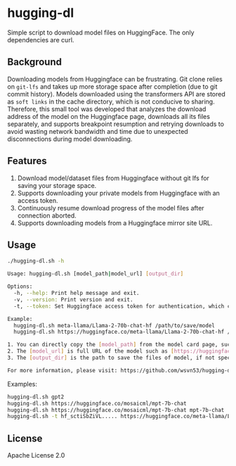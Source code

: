 # hugging-dl

Simple script to download model files on HuggingFace. The only dependencies are curl.

## Background

Downloading models from Huggingface can be frustrating. Git clone relies on `git-lfs` and takes up more storage space after completion (due to git commit history). Models downloaded using the transformers API are stored as `soft links` in the cache directory, which is not conducive to sharing. Therefore, this small tool was developed that analyzes the download address of the model on the Huggingface page, downloads all its files separately, and supports breakpoint resumption and retrying downloads to avoid wasting network bandwidth and time due to unexpected disconnections during model downloading.

## Features

1. Download model/dataset files from Huggingface without git lfs for saving your storage space.
2. Supports downloading your private models from Huggingface with an access token.
3. Continuously resume download progress of the model files after connection aborted.
4. Supports downloading models from a Huggingface mirror site URL.

## Usage

```sh
./hugging-dl.sh -h

Usage: hugging-dl.sh [model_path|model_url] [output_dir]

Options:
  -h, --help: Print help message and exit.
  -v, --version: Print version and exit.
  -t, --token: Set Huggingface access token for authentication, which can be created from [https://huggingface.co/settings/tokens]

Example:
  hugging-dl.sh meta-llama/Llama-2-70b-chat-hf /path/to/save/model
  hugging-dl.sh https://huggingface.co/meta-llama/Llama-2-70b-chat-hf /path/to/save/model

1. You can directly copy the [model_path] from the model card page, such as [meta-llama/Llama-2-70b-chat-hf].
2. The [model_url] is full URL of the model such as [https://huggingface.co/meta-llama/Llama-2-70b-chat-hf].
3. The [output_dir] is the path to save the files of model, if not specified the default path will be the name of the [model_path].

For more information, please visit: https://github.com/wsvn53/hugging-dl
```

Examples:

```sh
hugging-dl.sh gpt2
hugging-dl.sh https://huggingface.co/mosaicml/mpt-7b-chat
hugging-dl.sh https://huggingface.co/mosaicml/mpt-7b-chat mpt-7b-chat
hugging-dl.sh -t hf_sctiSbZiVL..... https://huggingface.co/meta-llama/Llama-2-70b-chat-hf
```

## License

Apache License 2.0